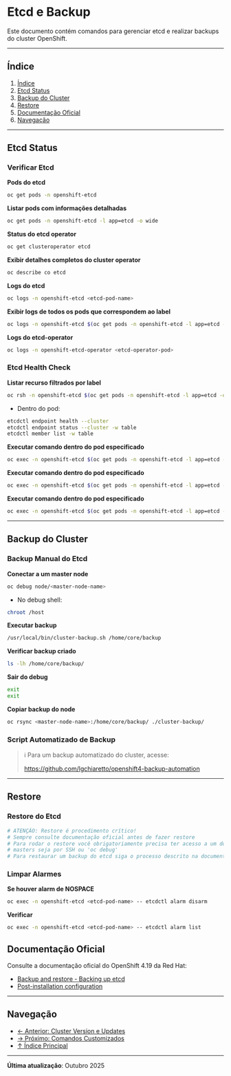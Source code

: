 # Etcd e Backup

Este documento contém comandos para gerenciar etcd e realizar backups do cluster OpenShift.

---

## Índice

1. [Índice](#índice)
2. [Etcd Status](#etcd-status)
3. [Backup do Cluster](#backup-do-cluster)
4. [Restore](#restore)
5. [Documentação Oficial](#documentação-oficial)
6. [Navegação](#navegação)
---

## Etcd Status

### Verificar Etcd
**Pods do etcd**

```bash
oc get pods -n openshift-etcd
```

**Listar pods com informações detalhadas**

```bash
oc get pods -n openshift-etcd -l app=etcd -o wide
```

**Status do etcd operator**

```bash
oc get clusteroperator etcd
```

**Exibir detalhes completos do cluster operator**

```bash
oc describe co etcd
```

**Logs do etcd**

```bash ignore-test
oc logs -n openshift-etcd <etcd-pod-name>
```

**Exibir logs de todos os pods que correspondem ao label**

```bash ignore-test
oc logs -n openshift-etcd $(oc get pods -n openshift-etcd -l app=etcd -o jsonpath='{.items[0].metadata.name}')
```

**Logs do etcd-operator**

```bash ignore-test
oc logs -n openshift-etcd-operator <etcd-operator-pod>
```

### Etcd Health Check
**Listar recurso filtrados por label**

```bash ignore-test
oc rsh -n openshift-etcd $(oc get pods -n openshift-etcd -l app=etcd -o jsonpath='{.items[0].metadata.name}')
```

* Dentro do pod:

```bash ignore-test
etcdctl endpoint health --cluster
etcdctl endpoint status --cluster -w table
etcdctl member list -w table
```

**Executar comando dentro do pod especificado**

```bash ignore-test
oc exec -n openshift-etcd $(oc get pods -n openshift-etcd -l app=etcd -o jsonpath='{.items[0].metadata.name}') -- etcdctl endpoint status --cluster -w table
```

**Executar comando dentro do pod especificado**

```bash ignore-test
oc exec -n openshift-etcd $(oc get pods -n openshift-etcd -l app=etcd -o jsonpath='{.items[1].metadata.name}') -- etcdctl member list -w table
```

**Executar comando dentro do pod especificado**

```bash ignore-test
oc exec -n openshift-etcd $(oc get pods -n openshift-etcd -l app=etcd -o jsonpath='{.items[0].metadata.name}') -- etcdctl alarm list
```

---

## Backup do Cluster

### Backup Manual do Etcd
**Conectar a um master node**

```bash ignore-test
oc debug node/<master-node-name>
```

* No debug shell:

```bash ignore-test
chroot /host
```

**Executar backup**

```bash ignore-test
/usr/local/bin/cluster-backup.sh /home/core/backup
```

**Verificar backup criado**

```bash ignore-test
ls -lh /home/core/backup/
```

**Sair do debug**

```bash ignore-test
exit
exit
```

**Copiar backup do node**

```bash ignore-test
oc rsync <master-node-name>:/home/core/backup/ ./cluster-backup/
```

### Script Automatizado de Backup

> ℹ Para um backup automatizado do cluster, acesse:
>
> https://github.com/lgchiaretto/openshift4-backup-automation

---

## Restore

### Restore do Etcd
```bash ignore-test
# ATENÇÃO: Restore é procedimento crítico!
# Sempre consulte documentação oficial antes de fazer restore
# Para rodar o restore você obrigatoriamente precisa ter acesso a um dos 
# masters seja por SSH ou 'oc debug'
# Para restaurar um backup do etcd siga o processo descrito na documentação oficial
```

### Limpar Alarmes
**Se houver alarm de NOSPACE**

```bash ignore-test
oc exec -n openshift-etcd <etcd-pod-name> -- etcdctl alarm disarm
```

**Verificar**

```bash ignore-test
oc exec -n openshift-etcd <etcd-pod-name> -- etcdctl alarm list
```

## Documentação Oficial

Consulte a documentação oficial do OpenShift 4.19 da Red Hat:

- <a href="https://docs.redhat.com/en/documentation/openshift_container_platform/4.19/html/backup_and_restore">Backup and restore - Backing up etcd</a>
- <a href="https://docs.redhat.com/en/documentation/openshift_container_platform/4.19/html/postinstallation_configuration">Post-installation configuration</a>
---


## Navegação

- [← Anterior: Cluster Version e Updates](21-cluster-version-updates.md)
- [→ Próximo: Comandos Customizados](23-comandos-customizados.md)
- [↑ Índice Principal](README.md)

---

**Última atualização**: Outubro 2025

